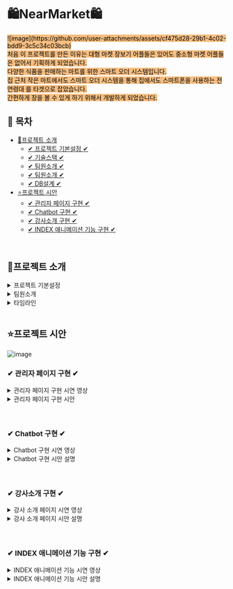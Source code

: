 
# 🛍NearMarket🛍

<span style="background-color: #F7BE81; color:black">
![image](https://github.com/user-attachments/assets/cf475d28-29b1-4c02-bdd9-3c5c34c03bcb)
 <br />
처음 이 프로젝트를 만든 이유는 대형 마켓 장보기 어플들은 있어도 중소형 마켓 어플들은 없어서 기획하게 되었습니다. <br />
다양한 식품을 판매하는 마트를 위한 스마트 오더 시스템입니다.<br />
집 근처 작은 마트에서도 스마트 오더 시스템을 통해 집에서도
스마트폰을 사용하는 전 연령대 를 타겟으로 잡았습니다.<br />
간편하게 장을 볼 수 있게 하기 위해서 개발하게 되었습니다.
</span>

<br>


## 📌 목차

* [🔎프로젝트 소개](#프로젝트-소개)
  + [✔ 프로젝트 기본설정 ✔](#프로젝트-기본설정)
  + [✔ 기술스택 ✔](#프로젝트-기본설정)
  + [✔ 팀원소개 ✔](#Chatbot-구현)
  + [✔ 팀원소개 ✔](#팀원소개)
  + [✔ DB설계 ✔](#DB설계)
* [⭐프로젝트 시안](#프로젝트-시안)
    + [✔ 관리자 페이지 구현 ✔](#-관리자-페이지-구현-)
    + [✔ Chatbot 구현 ✔](#-chatbot-구현-)
    + [✔ 강사소개 구현 ✔](#-강사소개-구현-)
    + [✔ INDEX 애니메이션 기능 구현 ✔](#-index-애니메이션-기능-구현-)

<br>

## 🔎프로젝트 소개

<details>
<summary>프로젝트 기본설정</summary>

|제목|내용|
|------|---|
|일정|2024/09/23~2024/10/25|
|주제|스마트오더|
|프로젝트명|NEARMARKET|
|프로그래밍 언어|HTML,CSS,JAVASCRIPT|
|프레임워크|REACT|
|데이터베이스|JSONSERVER|
|개발툴|VSCODE|


</details>

<details>
<summary> 팀원소개</summary>

<table>
  <tbody>
  <tr>
    <th align="center">팀장: 권**</th>
    <th align="center">팀원: 강**</th>
    <th align="center">팀원: 김**</th>
    <th align="center">팀원: 한원세</th>
  </tr>
  <tr>
    <td>과자페이지, 장바구니,Git 담당</td>
    <td>과일페이지, API 담당,
    Admin페이지 CRUD,
    PPT 담당
    </td>
    <td>채소페이지, 결제,
    로그인, 회원가입,
    Start 페이지, Figma 담당 
    </td>
    <td>메인, 고기, 추천 페이지,
    Admin페이지, CSS 반응형, PPT 담당
    </td>
  </tr>
  </tbody>
</table>



</details>

<details>
<summary> 타임라인</summary>

![image](https://github.com/user-attachments/assets/5c965e74-1b6a-4685-acb4-5f87349334cd)

</details>
<br>

## ⭐프로젝트 시안
![image](이미지주소)
<br>

### ✔ 관리자 페이지 구현 ✔
<details>
<summary>관리자 페이지 구현 시연 영상</summary>


![관리자 페이지 시안영상](영상주소)

</details>

<details>
<summary>관리자 페이지 구현 시안 </summary>
  <img src="이미지주소"  width="700" height="400"/>

- Spring Security의  권한이 admin일때만 관리자페이지에 접속 가능

  <br>

<img src="이미지주소"  width="700" height="400"/>

- 상품페이지는 param으로 subject1 subject2 seach pageable를 매겨변수를 불러와 미술/체육/음악/요리 등 카테고리별로 선택후 수강명/수강내용을 검색할수있게 select를 두개 구성
- 검색하고 페이지네이션된 결과를 반환
  <br>

<img src="이미지주소"  width="700" height="400"/>

- 삭제는 다중선택삭제와 일반 삭제 가능
- 다중선택삭제는 javascript에 selectedIds"라는 이름을 가진 input 요소 중에 체크된 것들을 모두 선택하고
  가장 가까운 tr요소를 찾아 삭제하는 명령을 foreach함수를 써 반복하게 하여 선택삭제를 구현
- 회원을 삭제하기 전에 사용자에게 확인 메시지를 표시하고, if else문으로 사용자의 응답에 따라 삭제를 진행
</details>
<br>
<br>

### ✔ Chatbot 구현 ✔
<details>
<summary>Chatbot 구현 시연 영상</summary>

![chatBot](영상주소)

</details>
<details>
<summary>Chatbot 구현 시안 설명</summary>

<img src="이미지주소" width="700" height="400"/>

- websocket은 기존의 단방향 HTTP프로토콜과 호환되어 양방향 통신을 제공하기 위해 개발된 프로토콜
- websocket 라이브러리를 주입하여 사용
- configureMessageBroker() 메서드는 메시지 브로커를 설정하고 /app2가 붙으면 서버로 전송, /topic이 붙으면 클라이언트에게 메세지 보내도록 활성화
- registerStompEndpoints() 메서드로 클라이언트와 서버간의 웹소켓 연결을 활성화

<img src="이미지주소" width="700" height="400"/>

- @MessageMapping() 주소로 메세지가 오면 해당 매서드가 구현되며 @Sendto() 주소로 클라이언트에게 전송
- 처음 소켓연결시 연결이 성공하면  /app2/hello주소로 메세지를 보내 hello메서드를 실행시키도록 하여 기업소개, 상품소개를 선택할수있게 했으며 이는 topic/greetings주소로 클라이언트에게 전송
-
<img src="이미지주소" width="700" height="400"/>

- 기업소개 또는 상품소개 버튼을 클릭시 /app2/message주소로 메세지를 보내 message매서드를 실행시켜 그에대한 응답내용이 나오도록 함

</details>
<br>
<br>

### ✔ 강사소개 구현 ✔
<details>
<summary>강사 소개 페이지 시연 영상</summary>

![강사 소개](이미지주소)

</details>
<details>
<summary>강사 소개 페이지 시안 설명</summary>

  <img src="이미지주소"  width="700" height="400"/>

- 강사 페이지는 모든 사용자가 선생님의 프로필을 볼수있도록 한 페이지

<img src="이미지주소"  width="700" height="400"/>

설명

</details>
<br>
<br>

### ✔ INDEX 애니메이션 기능 구현 ✔
<details>
<summary>INDEX 애니메이션 기능 시연 영상</summary>

영상주소

</details>
<details>
&nbsp;<summary>INDEX 애니메이션 기능 시안 설명</summary>

  <img src="이미지주소"  width="700" height="400"/>
</details>

